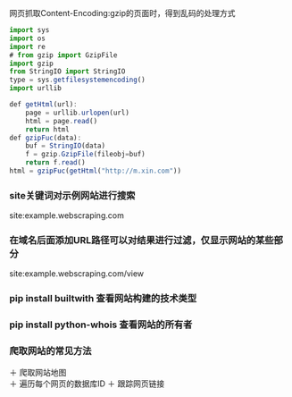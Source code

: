 网页抓取Content-Encoding:gzip的页面时，得到乱码的处理方式
```javascript
import sys
import os
import re
# from gzip import GzipFile
import gzip
from StringIO import StringIO
type = sys.getfilesystemencoding()
import urllib

def getHtml(url):
    page = urllib.urlopen(url)
    html = page.read()
    return html
def gzipFuc(data):
    buf = StringIO(data)
    f = gzip.GzipFile(fileobj=buf)
    return f.read()
html = gzipFuc(getHtml("http://m.xin.com"))
```
### site关键词对示例网站进行搜索
site:example.webscraping.com
### 在域名后面添加URL路径可以对结果进行过滤，仅显示网站的某些部分
site:example.webscraping.com/view

### pip install builtwith 查看网站构建的技术类型
### pip install python-whois 查看网站的所有者
### 爬取网站的常见方法
＋ 爬取网站地图  
＋ 遍历每个网页的数据库ID
＋ 跟踪网页链接
